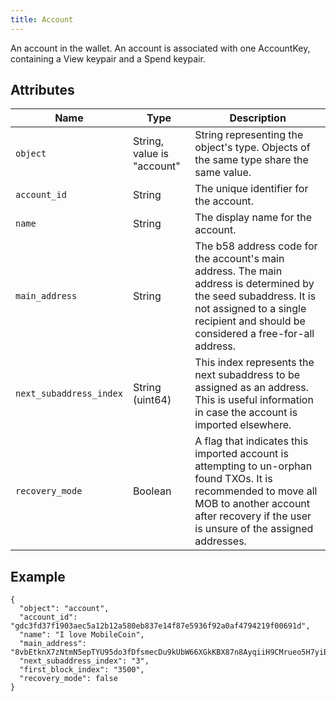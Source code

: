 ```yaml
---
title: Account
---
```

An account in the wallet. An account is associated with one AccountKey, containing a View keypair and a Spend keypair.

## Attributes

| Name | Type | Description |
| ---- | ---- | ----------- |
| `object` | String, value is "account" | String representing the object's type. Objects of the same type share the same value. |
| `account_id` | String | The unique identifier for the account. |
| `name` | String | The display name for the account. |
| `main_address` | String | The b58 address code for the account's main address. The main address is determined by the seed subaddress. It is not assigned to a single recipient and should be considered a free-for-all address. |
| `next_subaddress_index` | String (uint64) | This index represents the next subaddress to be assigned as an address. This is useful information in case the account is imported elsewhere. |
| `recovery_mode` | Boolean | A flag that indicates this imported account is attempting to un-orphan found TXOs. It is recommended to move all MOB to another account after recovery if the user is unsure of the assigned addresses. |

## Example

```
{
  "object": "account",
  "account_id": "gdc3fd37f1903aec5a12b12a580eb837e14f87e5936f92a0af4794219f00691d",
  "name": "I love MobileCoin",
  "main_address": "8vbEtknX7zNtmN5epTYU95do3fDfsmecDu9kUbW66XGkKBX87n8AyqiiH9CMrueo5H7yiBEPXPoQHhEBLFHZJLcB2g7DZJ3tUZ9ArVgBu3a",
  "next_subaddress_index": "3",
  "first_block_index": "3500",
  "recovery_mode": false
}
```
